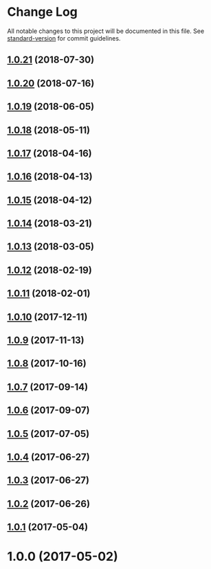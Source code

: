 # Change Log

All notable changes to this project will be documented in this file. See [standard-version](https://github.com/conventional-changelog/standard-version) for commit guidelines.

<a name="1.0.21"></a>
## [1.0.21](https://github.com/AkashaProject/ipfs-connector-utils/compare/v1.0.20...v1.0.21) (2018-07-30)



<a name="1.0.20"></a>
## [1.0.20](https://github.com/AkashaProject/ipfs-connector-utils/compare/v1.0.19...v1.0.20) (2018-07-16)



<a name="1.0.19"></a>
## [1.0.19](https://github.com/AkashaProject/ipfs-connector-utils/compare/v1.0.18...v1.0.19) (2018-06-05)



<a name="1.0.18"></a>
## [1.0.18](https://github.com/AkashaProject/ipfs-connector-utils/compare/v1.0.17...v1.0.18) (2018-05-11)



<a name="1.0.17"></a>
## [1.0.17](https://github.com/AkashaProject/ipfs-connector-utils/compare/v1.0.16...v1.0.17) (2018-04-16)



<a name="1.0.16"></a>
## [1.0.16](https://github.com/AkashaProject/ipfs-connector-utils/compare/v1.0.15...v1.0.16) (2018-04-13)



<a name="1.0.15"></a>
## [1.0.15](https://github.com/AkashaProject/ipfs-connector-utils/compare/v1.0.14...v1.0.15) (2018-04-12)



<a name="1.0.14"></a>
## [1.0.14](https://github.com/AkashaProject/ipfs-connector-utils/compare/v1.0.13...v1.0.14) (2018-03-21)



<a name="1.0.13"></a>
## [1.0.13](https://github.com/AkashaProject/ipfs-connector-utils/compare/v1.0.12...v1.0.13) (2018-03-05)



<a name="1.0.12"></a>
## [1.0.12](https://github.com/AkashaProject/ipfs-connector-utils/compare/v1.0.11...v1.0.12) (2018-02-19)



<a name="1.0.11"></a>
## [1.0.11](https://github.com/AkashaProject/ipfs-connector-utils/compare/v1.0.10...v1.0.11) (2018-02-01)



<a name="1.0.10"></a>
## [1.0.10](https://github.com/AkashaProject/ipfs-connector-utils/compare/v1.0.9...v1.0.10) (2017-12-11)



<a name="1.0.9"></a>
## [1.0.9](https://github.com/AkashaProject/ipfs-connector-utils/compare/v1.0.8...v1.0.9) (2017-11-13)



<a name="1.0.8"></a>
## [1.0.8](https://github.com/AkashaProject/ipfs-connector-utils/compare/v1.0.7...v1.0.8) (2017-10-16)



<a name="1.0.7"></a>
## [1.0.7](https://github.com/AkashaProject/ipfs-connector-utils/compare/v1.0.6...v1.0.7) (2017-09-14)



<a name="1.0.6"></a>
## [1.0.6](https://github.com/AkashaProject/ipfs-connector-utils/compare/v1.0.5...v1.0.6) (2017-09-07)



<a name="1.0.5"></a>
## [1.0.5](https://github.com/AkashaProject/ipfs-connector-utils/compare/v1.0.4...v1.0.5) (2017-07-05)



<a name="1.0.4"></a>
## [1.0.4](https://github.com/AkashaProject/ipfs-connector-utils/compare/v1.0.2...v1.0.4) (2017-06-27)



<a name="1.0.3"></a>
## [1.0.3](https://github.com/AkashaProject/ipfs-connector-utils/compare/v1.0.2...v1.0.3) (2017-06-27)



<a name="1.0.2"></a>
## [1.0.2](https://github.com/AkashaProject/ipfs-connector-utils/compare/v1.0.1...v1.0.2) (2017-06-26)



<a name="1.0.1"></a>
## [1.0.1](https://github.com/AkashaProject/ipfs-connector-utils/compare/v1.0.0...v1.0.1) (2017-05-04)



<a name="1.0.0"></a>
# 1.0.0 (2017-05-02)
